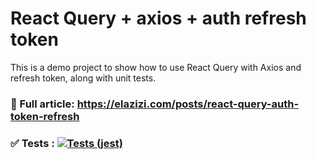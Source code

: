 # React Query + axios + auth refresh token

This is a demo project to show how to use React Query with Axios and refresh token, along with unit tests.

### 👀 Full article: https://elazizi.com/posts/react-query-auth-token-refresh

### ✅ Tests : [![Tests (jest)](https://github.com/yjose/react-query-auth-token-refresh/actions/workflows/test.yml/badge.svg)](https://github.com/yjose/react-query-auth-token-refresh/actions/workflows/test.yml)
